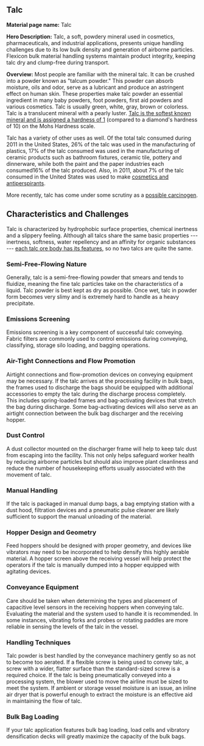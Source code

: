 ## Talc

**Material page name:** Talc

**Hero Description:** Talc, a soft, powdery mineral used in cosmetics, pharmaceuticals, and industrial applications, presents unique handling challenges due to its low bulk density and generation of airborne particles. Flexicon bulk material handling systems maintain product integrity, keeping talc dry and clump-free during transport.

**Overview:** Most people are familiar with the mineral talc. It can be crushed into a powder known as "talcum powder." This powder can absorb moisture, oils and odor, serve as a lubricant and produce an astringent effect on human skin. These properties make talc powder an essential ingredient in many baby powders, foot powders, first aid powders and various cosmetics. Talc is usually green, white, gray, brown or colorless. Talc is a translucent mineral with a pearly luster. [Talc is the softest known mineral and is assigned a hardness of 1](https://geology.com/minerals/talc.shtml#google_vignette) (compared to a diamond's hardness of 10) on the Mohs Hardness scale.

Talc has a variety of other uses as well. Of the total talc consumed during 2011 in the United States, 26% of the talc was used in the manufacturing of plastics, 17% of the talc consumed was used in the manufacturing of ceramic products such as bathroom fixtures, ceramic tile, pottery and dinnerware, while both the paint and the paper industries each consumed16% of the talc produced. Also, in 2011, about 7% of the talc consumed in the United States was used to make [cosmetics and antiperspirants](https://globexmining.com/documents/Metaluses_Talc.pdf).

More recently, talc has come under some scrutiny as a [possible carcinogen](https://www.cancer.org/cancer/risk-prevention/chemicals/talcum-powder-and-cancer.html#:~:text=IARC%20classifies%20talc%20as%20%E2%80%9Cprobably,key%20properties%20of%20a%20carcinogen.).

## Characteristics and Challenges

Talc is characterized by hydrophobic surface properties, chemical inertness and a slippery feeling. Although all talcs share the same basic properties --- inertness, softness, water repellency and an affinity for organic substances --- [each talc ore body has its features](https://ima-europe.eu/about-industrial-minerals/talc/), so no two talcs are quite the same.

### Semi-Free-Flowing Nature

Generally, talc is a semi-free-flowing powder that smears and tends to fluidize, meaning the fine talc particles take on the characteristics of a liquid. Talc powder is best kept as dry as possible. Once wet, talc in powder form becomes very slimy and is extremely hard to handle as a heavy precipitate.

### Emissions Screening

Emissions screening is a key component of successful talc conveying. Fabric filters are commonly used to control emissions during conveying, classifying, storage silo loading, and bagging operations.

### Air-Tight Connections and Flow Promotion

Airtight connections and flow-promotion devices on conveying equipment may be necessary. If the talc arrives at the processing facility in bulk bags, the frames used to discharge the bags should be equipped with additional accessories to empty the talc during the discharge process completely. This includes spring-loaded frames and bag-activating devices that stretch the bag during discharge. Some bag-activating devices will also serve as an airtight connection between the bulk bag discharger and the receiving hopper.

### Dust Control

A dust collector mounted on the discharger frame will help to keep talc dust from escaping into the facility. This not only helps safeguard worker health by reducing airborne particles but should also improve plant cleanliness and reduce the number of housekeeping efforts usually associated with the movement of talc.

### Manual Handling

If the talc is packaged in manual dump bags, a bag emptying station with a dust hood, filtration devices and a pneumatic pulse cleaner are likely sufficient to support the manual unloading of the material.

### Hopper Design and Geometry

Feed hoppers should be designed with proper geometry, and devices like vibrators may need to be incorporated to help densify this highly aerable material. A hopper screen above the receiving vessel will help protect the operators if the talc is manually dumped into a hopper equipped with agitating devices.

### Conveyance Equipment

Care should be taken when determining the types and placement of capacitive level sensors in the receiving hoppers when conveying talc. Evaluating the material and the system used to handle it is recommended. In some instances, vibrating forks and probes or rotating paddles are more reliable in sensing the levels of the talc in the vessel.

### Handling Techniques

Talc powder is best handled by the conveyance machinery gently so as not to become too aerated. If a flexible screw is being used to convey talc, a screw with a wider, flatter surface than the standard-sized screw is a required choice. If the talc is being pneumatically conveyed into a processing system, the blower used to move the airline must be sized to meet the system. If ambient or storage vessel moisture is an issue, an inline air dryer that is powerful enough to extract the moisture is an effective aid in maintaining the flow of talc.

### Bulk Bag Loading

If your talc application features bulk bag loading, load cells and vibratory densification decks will greatly maximize the capacity of the bulk bags.
